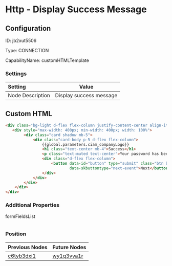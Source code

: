 # Http - Display Success Message
## Configuration
ID:  jb2xut5506

Type: CONNECTION 

CapabilityName: customHTMLTemplate

### Settings
| Setting | Value  |
| :------------------------ | ---------------------------------------- |
| Node Description | Display success message | 
 


## Custom HTML
```html
<div class="bg-light d-flex flex-column justify-content-center align-items-center position-absolute top-0 start-0 bottom-0 end-0 overflow-auto">
   <div style="max-width: 400px; min-width: 400px; width: 100%">
        <div class="card shadow mb-5">
            <div class="card-body p-5 d-flex flex-column">
                {{global.parameters.ciam_companyLogo}}
                <h1 class="text-center mb-4">Success</h1>
                <p class="text-muted text-center">Your password has been updated.</p>
                <div class="d-flex flex-column">
                    <button data-id="button" type="submit" class="btn btn-primary mb-3" data-skcomponent="skbutton"
                            data-skbuttontype="next-event">Next</button>
                </div>
            </div>
        </div>
    </div>
</div>
```


### Additional Properties
formFieldsList
 ```json 

```




### Position
| Previous Nodes | Future Nodes |
| :------------- | ------------ |
| [c6tyb3dxi1](./c6tyb3dxi1.md) | [wy1q3vva1r](./wy1q3vva1r.md) |